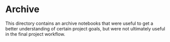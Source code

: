 # Archive
This directory contains an archive notebooks that were useful to get a better understanding of certain project goals, but were not ultimately useful in the final project workflow.